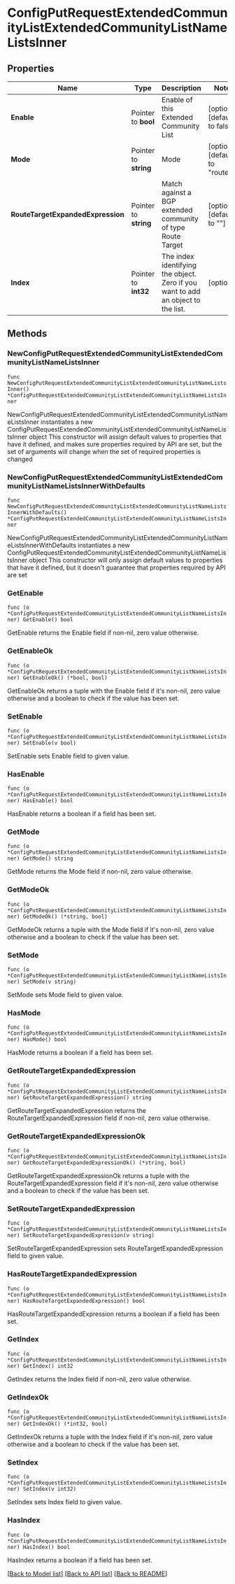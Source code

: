 # ConfigPutRequestExtendedCommunityListExtendedCommunityListNameListsInner

## Properties

Name | Type | Description | Notes
------------ | ------------- | ------------- | -------------
**Enable** | Pointer to **bool** | Enable of this Extended Community List | [optional] [default to false]
**Mode** | Pointer to **string** | Mode | [optional] [default to "route"]
**RouteTargetExpandedExpression** | Pointer to **string** | Match against a BGP extended community of type Route Target | [optional] [default to ""]
**Index** | Pointer to **int32** | The index identifying the object. Zero if you want to add an object to the list. | [optional] 

## Methods

### NewConfigPutRequestExtendedCommunityListExtendedCommunityListNameListsInner

`func NewConfigPutRequestExtendedCommunityListExtendedCommunityListNameListsInner() *ConfigPutRequestExtendedCommunityListExtendedCommunityListNameListsInner`

NewConfigPutRequestExtendedCommunityListExtendedCommunityListNameListsInner instantiates a new ConfigPutRequestExtendedCommunityListExtendedCommunityListNameListsInner object
This constructor will assign default values to properties that have it defined,
and makes sure properties required by API are set, but the set of arguments
will change when the set of required properties is changed

### NewConfigPutRequestExtendedCommunityListExtendedCommunityListNameListsInnerWithDefaults

`func NewConfigPutRequestExtendedCommunityListExtendedCommunityListNameListsInnerWithDefaults() *ConfigPutRequestExtendedCommunityListExtendedCommunityListNameListsInner`

NewConfigPutRequestExtendedCommunityListExtendedCommunityListNameListsInnerWithDefaults instantiates a new ConfigPutRequestExtendedCommunityListExtendedCommunityListNameListsInner object
This constructor will only assign default values to properties that have it defined,
but it doesn't guarantee that properties required by API are set

### GetEnable

`func (o *ConfigPutRequestExtendedCommunityListExtendedCommunityListNameListsInner) GetEnable() bool`

GetEnable returns the Enable field if non-nil, zero value otherwise.

### GetEnableOk

`func (o *ConfigPutRequestExtendedCommunityListExtendedCommunityListNameListsInner) GetEnableOk() (*bool, bool)`

GetEnableOk returns a tuple with the Enable field if it's non-nil, zero value otherwise
and a boolean to check if the value has been set.

### SetEnable

`func (o *ConfigPutRequestExtendedCommunityListExtendedCommunityListNameListsInner) SetEnable(v bool)`

SetEnable sets Enable field to given value.

### HasEnable

`func (o *ConfigPutRequestExtendedCommunityListExtendedCommunityListNameListsInner) HasEnable() bool`

HasEnable returns a boolean if a field has been set.

### GetMode

`func (o *ConfigPutRequestExtendedCommunityListExtendedCommunityListNameListsInner) GetMode() string`

GetMode returns the Mode field if non-nil, zero value otherwise.

### GetModeOk

`func (o *ConfigPutRequestExtendedCommunityListExtendedCommunityListNameListsInner) GetModeOk() (*string, bool)`

GetModeOk returns a tuple with the Mode field if it's non-nil, zero value otherwise
and a boolean to check if the value has been set.

### SetMode

`func (o *ConfigPutRequestExtendedCommunityListExtendedCommunityListNameListsInner) SetMode(v string)`

SetMode sets Mode field to given value.

### HasMode

`func (o *ConfigPutRequestExtendedCommunityListExtendedCommunityListNameListsInner) HasMode() bool`

HasMode returns a boolean if a field has been set.

### GetRouteTargetExpandedExpression

`func (o *ConfigPutRequestExtendedCommunityListExtendedCommunityListNameListsInner) GetRouteTargetExpandedExpression() string`

GetRouteTargetExpandedExpression returns the RouteTargetExpandedExpression field if non-nil, zero value otherwise.

### GetRouteTargetExpandedExpressionOk

`func (o *ConfigPutRequestExtendedCommunityListExtendedCommunityListNameListsInner) GetRouteTargetExpandedExpressionOk() (*string, bool)`

GetRouteTargetExpandedExpressionOk returns a tuple with the RouteTargetExpandedExpression field if it's non-nil, zero value otherwise
and a boolean to check if the value has been set.

### SetRouteTargetExpandedExpression

`func (o *ConfigPutRequestExtendedCommunityListExtendedCommunityListNameListsInner) SetRouteTargetExpandedExpression(v string)`

SetRouteTargetExpandedExpression sets RouteTargetExpandedExpression field to given value.

### HasRouteTargetExpandedExpression

`func (o *ConfigPutRequestExtendedCommunityListExtendedCommunityListNameListsInner) HasRouteTargetExpandedExpression() bool`

HasRouteTargetExpandedExpression returns a boolean if a field has been set.

### GetIndex

`func (o *ConfigPutRequestExtendedCommunityListExtendedCommunityListNameListsInner) GetIndex() int32`

GetIndex returns the Index field if non-nil, zero value otherwise.

### GetIndexOk

`func (o *ConfigPutRequestExtendedCommunityListExtendedCommunityListNameListsInner) GetIndexOk() (*int32, bool)`

GetIndexOk returns a tuple with the Index field if it's non-nil, zero value otherwise
and a boolean to check if the value has been set.

### SetIndex

`func (o *ConfigPutRequestExtendedCommunityListExtendedCommunityListNameListsInner) SetIndex(v int32)`

SetIndex sets Index field to given value.

### HasIndex

`func (o *ConfigPutRequestExtendedCommunityListExtendedCommunityListNameListsInner) HasIndex() bool`

HasIndex returns a boolean if a field has been set.


[[Back to Model list]](../README.md#documentation-for-models) [[Back to API list]](../README.md#documentation-for-api-endpoints) [[Back to README]](../README.md)


